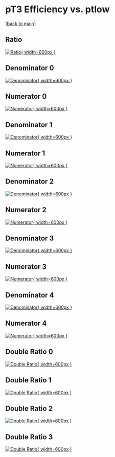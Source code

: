# pT3 Efficiency vs. ptlow

[[back to main](./)]



## Ratio

[![Ratio](../mtv/var/pT3_loweta_211_0_eff_ptlow.png){ width=600px }](../mtv/var/pT3_loweta_211_0_eff_ptlow.pdf)

## Denominator 0

[![Denominator](../mtv/den/pT3_loweta_211_0_eff_ptlow_den0.png){ width=600px }](../mtv/den/pT3_loweta_211_0_eff_ptlow_den0.pdf)

## Numerator 0

[![Numerator](../mtv/num/pT3_loweta_211_0_eff_ptlow_num0.png){ width=600px }](../mtv/num/pT3_loweta_211_0_eff_ptlow_num0.pdf)

## Denominator 1

[![Denominator](../mtv/den/pT3_loweta_211_0_eff_ptlow_den1.png){ width=600px }](../mtv/den/pT3_loweta_211_0_eff_ptlow_den1.pdf)

## Numerator 1

[![Numerator](../mtv/num/pT3_loweta_211_0_eff_ptlow_num1.png){ width=600px }](../mtv/num/pT3_loweta_211_0_eff_ptlow_num1.pdf)

## Denominator 2

[![Denominator](../mtv/den/pT3_loweta_211_0_eff_ptlow_den2.png){ width=600px }](../mtv/den/pT3_loweta_211_0_eff_ptlow_den2.pdf)

## Numerator 2

[![Numerator](../mtv/num/pT3_loweta_211_0_eff_ptlow_num2.png){ width=600px }](../mtv/num/pT3_loweta_211_0_eff_ptlow_num2.pdf)

## Denominator 3

[![Denominator](../mtv/den/pT3_loweta_211_0_eff_ptlow_den3.png){ width=600px }](../mtv/den/pT3_loweta_211_0_eff_ptlow_den3.pdf)

## Numerator 3

[![Numerator](../mtv/num/pT3_loweta_211_0_eff_ptlow_num3.png){ width=600px }](../mtv/num/pT3_loweta_211_0_eff_ptlow_num3.pdf)

## Denominator 4

[![Denominator](../mtv/den/pT3_loweta_211_0_eff_ptlow_den4.png){ width=600px }](../mtv/den/pT3_loweta_211_0_eff_ptlow_den4.pdf)

## Numerator 4

[![Numerator](../mtv/num/pT3_loweta_211_0_eff_ptlow_num4.png){ width=600px }](../mtv/num/pT3_loweta_211_0_eff_ptlow_num4.pdf)

## Double Ratio 0

[![Double Ratio](../mtv/ratio/pT3_loweta_211_0_eff_ptlow_ratio0.png){ width=600px }](../mtv/ratio/pT3_loweta_211_0_eff_ptlow_ratio0.pdf)

## Double Ratio 1

[![Double Ratio](../mtv/ratio/pT3_loweta_211_0_eff_ptlow_ratio1.png){ width=600px }](../mtv/ratio/pT3_loweta_211_0_eff_ptlow_ratio1.pdf)

## Double Ratio 2

[![Double Ratio](../mtv/ratio/pT3_loweta_211_0_eff_ptlow_ratio2.png){ width=600px }](../mtv/ratio/pT3_loweta_211_0_eff_ptlow_ratio2.pdf)

## Double Ratio 3

[![Double Ratio](../mtv/ratio/pT3_loweta_211_0_eff_ptlow_ratio3.png){ width=600px }](../mtv/ratio/pT3_loweta_211_0_eff_ptlow_ratio3.pdf)

